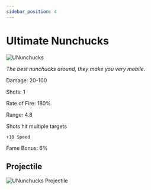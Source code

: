 ```yaml
---
sidebar_position: 4
---
```


# Ultimate Nunchucks

![UNunchucks](https://vwiki.valorserver.com/api/item/picture/ultimate%20nunchucks)

<i>The best nunchucks around, they make you very mobile.</i>

Damage: 20-100

Shots: 1

Rate of Fire: 180% 

Range: 4.8

Shots hit multiple targets

    +10 Speed

Fame Bonus: 6%

## Projectile

![UNunchucks Projectile]( )
